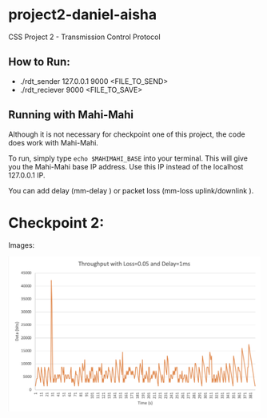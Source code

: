 # project2-daniel-aisha
CSS Project 2 - Transmission Control Protocol

## How to Run:

* ./rdt_sender 127.0.0.1 9000 <FILE_TO_SEND>
* ./rdt_reciever 9000 <FILE_TO_SAVE>


## Running with Mahi-Mahi

Although it is not necessary for checkpoint one of this project, the code does work with Mahi-Mahi. 

To run, simply type <code>echo $MAHIMAHI_BASE</code> into your terminal. This will give you the Mahi-Mahi base IP address. Use this IP instead of the localhost 127.0.0.1 IP.

You can add delay (mm-delay <amount in ms>) or packet loss (mm-loss uplink/downlink <proportion delay>).
  
# Checkpoint 2:

Images:

![](https://raw.githubusercontent.com/ddb336/project2-daniel-aisha/main/images/1.png)


